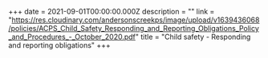 +++
date = 2021-09-01T00:00:00.000Z
description = ""
link = "https://res.cloudinary.com/andersonscreekps/image/upload/v1639436068/policies/ACPS_Child_Safety_Responding_and_Reporting_Obligations_Policy_and_Procedures_-_October_2020.pdf"
title = "Child safety - Responding and reporting obligations"
+++
